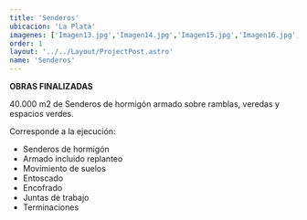 ```yaml
---
title: 'Senderos'
ubicacion: 'La Plata'
imagenes: ['Imagen13.jpg','Imagen14.jpg','Imagen15.jpg','Imagen16.jpg','Imagen17.jpg','Imagen18.jpg',]
order: 1
layout: '../../Layout/ProjectPost.astro'
name: 'Senderos'
---
```

**OBRAS FINALIZADAS**

40.000 m2 de Senderos de hormigón armado sobre ramblas, veredas y espacios verdes.

Corresponde a la ejecución:
- Senderos de hormigón
- Armado incluido replanteo
- Movimiento de suelos
- Entoscado
- Encofrado
- Juntas de trabajo
- Terminaciones

